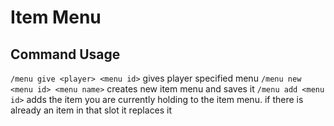 # Item Menu


## Command Usage
`/menu give <player> <menu id>` gives player specified menu
`/menu new <menu id> <menu name>` creates new item menu and saves it
`/menu add <menu id>` adds the item you are currently holding to the item menu. if there is already an item in that slot it replaces it
